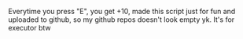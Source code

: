 Everytime you press "E", you get +10, made this script
just for fun and uploaded to github, so my github repos
doesn't look empty yk. It's for executor btw
